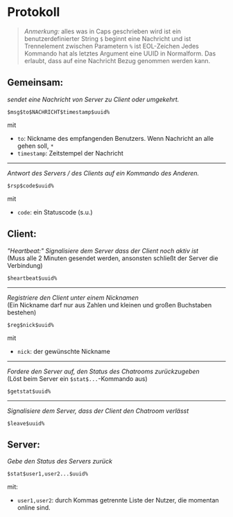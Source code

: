 

Protokoll
=========

> *Anmerkung:* alles was in Caps geschrieben wird ist ein benutzerdefinierter String
> `$` beginnt eine Nachricht und ist Trennelement zwischen Parametern
> `%` ist EOL-Zeichen
> Jedes Kommando hat als letztes Argument eine UUID in Normalform. Das erlaubt, dass auf eine
> Nachricht Bezug genommen werden kann.


Gemeinsam:
----------

*sendet eine Nachricht von Server zu Client oder umgekehrt.*

    $msg$to$NACHRICHT$timestamp$uuid%

mit  
*   `to`: Nickname des empfangenden Benutzers. Wenn Nachricht an alle gehen soll, `*`
*   `timestamp`: Zeitstempel der Nachricht

---

*Antwort des Servers / des Clients auf ein Kommando des Anderen.*

    $rsp$code$uuid%

mit  
*   `code`: ein Statuscode (s.u.)



Client:
-------

*"Heartbeat:" Signalisiere dem Server dass der Client noch aktiv ist*  
(Muss alle 2 Minuten gesendet werden, ansonsten schließt der Server die Verbindung)

    $heartbeat$uuid%

---

*Registriere den Client unter einem Nicknamen*  
(Ein Nickname darf nur aus Zahlen und kleinen und großen Buchstaben bestehen)

    $reg$nick$uuid%

mit  
*   `nick`: der gewünschte Nickname

---

*Fordere den Server auf, den Status des Chatrooms zurückzugeben*  
(Löst beim Server ein `$stat$...`-Kommando aus)

    $getstat$uuid%

---

*Signalisiere dem Server, dass der Client den Chatroom verlässt*

    $leave$uuid%



Server:
-------

*Gebe den Status des Servers zurück*

    $stat$user1,user2...$uuid%

mit:  
*   `user1,user2`: durch Kommas getrennte Liste der Nutzer, die momentan online sind.
